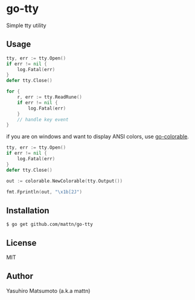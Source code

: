 # go-tty

Simple tty utility

## Usage

```go
tty, err := tty.Open()
if err != nil {
	log.Fatal(err)
}
defer tty.Close()

for {
	r, err := tty.ReadRune()
	if err != nil {
		log.Fatal(err)
	}
	// handle key event
}
```

if you are on windows and want to display ANSI colors, use <a href="https://github.com/mattn/go-colorable">go-colorable</a>.

```go
tty, err := tty.Open()
if err != nil {
	log.Fatal(err)
}
defer tty.Close()

out := colorable.NewColorable(tty.Output())

fmt.Fprintln(out, "\x1b[2J")
```

## Installation

```
$ go get github.com/mattn/go-tty
```

## License

MIT

## Author

Yasuhiro Matsumoto (a.k.a mattn)
